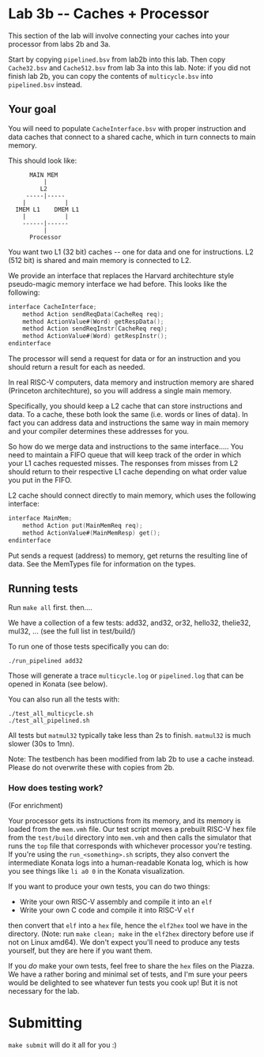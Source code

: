 # Lab 3b -- Caches + Processor

This section of the lab will involve connecting your caches into your processor from labs 2b and 3a.

Start by copying `pipelined.bsv` from lab2b into this lab. Then copy `Cache32.bsv` and `Cache512.bsv` from lab 3a into this lab. Note: if you did not finish lab 2b, you can copy the contents of `multicycle.bsv` into `pipelined.bsv` instead.

## Your goal

You will need to populate `CacheInterface.bsv` with proper instruction and data caches that connect to a shared cache, which in turn connects to main memory.

This should look like:
```
      MAIN MEM
          |
         L2
     -----|-----
    |           |
  IMEM L1    DMEM L1
    |           |
    ------|------  
          |    
      Processor
```

You want two L1 (32 bit) caches -- one for data and one for instructions. L2 (512 bit) is shared and main memory is connected to L2.

We provide an interface that replaces the Harvard architechture style pseudo-magic memory interface we had before. This looks like the following:
```verilog
interface CacheInterface;
    method Action sendReqData(CacheReq req);
    method ActionValue#(Word) getRespData();
    method Action sendReqInstr(CacheReq req);
    method ActionValue#(Word) getRespInstr();
endinterface
```
The processor will send a request for data or for an instruction and you should return a result for each as needed.

In real RISC-V computers, data memory and instruction memory are shared (Princeton architechture), so you will address a single main memory.

Specifically, you should keep a L2 cache that can store instructions and data. To a cache, these both look the same (i.e. words or lines of data). In fact you can address data and instructions the same way in main memory and your compiler determines these addresses for you.

So how do we merge data and instructions to the same interface.....
You need to maintain a FIFO queue that will keep track of the order in which your L1 caches requested misses. The responses from misses from L2 should return to their respective L1 cache depending on what order value you put in the FIFO. 

L2 cache should connect directly to main memory, which uses the following interface:
```verilog
interface MainMem;
    method Action put(MainMemReq req);
    method ActionValue#(MainMemResp) get();
endinterface
```
Put sends a request (address) to memory, get returns the resulting line of data. See the MemTypes file for information on the types.

## Running tests

Run `make all` first. then....

We have a collection of a few tests:
  add32, and32, or32, hello32, thelie32, mul32, ... (see the full list in test/build/)

To run one of those tests specifically you can do:

```
./run_pipelined add32
```

Those will generate a trace `multicycle.log` or `pipelined.log` that can be opened in Konata (see below).

You can also run all the tests with:
```
./test_all_multicycle.sh
./test_all_pipelined.sh
```

All tests but `matmul32` typically take less than 2s to finish. `matmul32` is much slower (30s to 1mn).

Note: The testbench has been modified from lab 2b to use a cache instead. Please do not overwrite these with copies from 2b.

### How does testing work?
(For enrichment)

Your processor gets its instructions from its memory, and its memory is loaded from the `mem.vmh` file. Our test script moves a prebuilt RISC-V hex file from the `test/build` directory into `mem.vmh` and then calls the simulator that runs the `top` file that corresponds with whichever processor you're testing. If you're using the `run_<something>.sh` scripts, they also convert the intermediate Konata logs into a human-readable Konata log, which is how you see things like `li a0 0` in the Konata visualization.

If you want to produce your own tests, you can do two things:
- Write your own RISC-V assembly and compile it into an `elf`
- Write your own C code and compile it into RISC-V `elf`

then convert that `elf` into a `hex` file, hence the `elf2hex` tool we have in the directory.  (Note: run `make clean; make` in the `elf2hex` directory before use if not on Linux amd64). We don't expect you'll need to produce any tests yourself, but they are here if you want them.

If you *do* make your own tests, feel free to share the `hex` files on the Piazza. We have a rather boring and minimal set of tests, and I'm sure your peers would be delighted to see whatever fun tests you cook up! But it is not necessary for the lab.

# Submitting
`make submit` will do it all for you :)